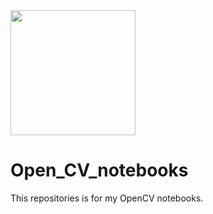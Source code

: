 <img src="https://upload.wikimedia.org/wikipedia/commons/3/32/OpenCV_Logo_with_text_svg_version.svg" height=200px width=200px>

# Open_CV_notebooks
This repositories is for my OpenCV notebooks.
